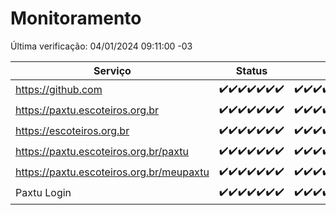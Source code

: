 # Monitoramento

Última verificação: 04/01/2024 09:11:00 -03

|Serviço|Status|Últimas 24h|
|---|---|---|
|https://github.com|<span title="2023-12-28: OK=24">✔️</span><span title="2023-12-29: OK=24">✔️</span><span title="2023-12-30: OK=24">✔️</span><span title="2023-12-31: OK=24">✔️</span><span title="2024-01-01: OK=24">✔️</span><span title="2024-01-02: OK=24">✔️</span><span title="2024-01-03: OK=12">✔️</span>|<span title="03/01/2024 09:11:00 -03 : 200">✔️</span><span title="03/01/2024 10:08:00 -03 : 200">✔️</span><span title="03/01/2024 11:05:00 -03 : 200">✔️</span><span title="03/01/2024 12:06:00 -03 : 200">✔️</span><span title="03/01/2024 13:08:00 -03 : 200">✔️</span><span title="03/01/2024 14:04:00 -03 : 200">✔️</span><span title="03/01/2024 15:08:00 -03 : 200">✔️</span><span title="03/01/2024 16:03:00 -03 : 200">✔️</span><span title="03/01/2024 17:07:00 -03 : 200">✔️</span><span title="03/01/2024 18:04:00 -03 : 200">✔️</span><span title="03/01/2024 19:05:00 -03 : 200">✔️</span><span title="03/01/2024 20:07:00 -03 : 200">✔️</span><span title="03/01/2024 21:31:00 -03 : 200">✔️</span><span title="03/01/2024 22:44:00 -03 : 200">✔️</span><span title="03/01/2024 23:19:00 -03 : 200">✔️</span><span title="04/01/2024 00:07:00 -03 : 200">✔️</span><span title="04/01/2024 01:07:00 -03 : 200">✔️</span><span title="04/01/2024 02:06:00 -03 : 200">✔️</span><span title="04/01/2024 03:08:00 -03 : 200">✔️</span><span title="04/01/2024 04:06:00 -03 : 200">✔️</span><span title="04/01/2024 05:08:00 -03 : 200">✔️</span><span title="04/01/2024 06:06:00 -03 : 200">✔️</span><span title="04/01/2024 07:06:00 -03 : 200">✔️</span><span title="04/01/2024 08:03:00 -03 : 200">✔️</span><span title="04/01/2024 09:11:00 -03 : 200">✔️</span>|
|https://paxtu.escoteiros.org.br|<span title="2023-12-28: OK=24">✔️</span><span title="2023-12-29: OK=24">✔️</span><span title="2023-12-30: OK=24">✔️</span><span title="2023-12-31: OK=24">✔️</span><span title="2024-01-01: OK=24">✔️</span><span title="2024-01-02: OK=24">✔️</span><span title="2024-01-03: OK=12">✔️</span>|<span title="03/01/2024 09:11:00 -03 : 200">✔️</span><span title="03/01/2024 10:08:00 -03 : 200">✔️</span><span title="03/01/2024 11:05:00 -03 : 200">✔️</span><span title="03/01/2024 12:06:00 -03 : 200">✔️</span><span title="03/01/2024 13:08:00 -03 : 200">✔️</span><span title="03/01/2024 14:04:00 -03 : 200">✔️</span><span title="03/01/2024 15:08:00 -03 : 200">✔️</span><span title="03/01/2024 16:03:00 -03 : 200">✔️</span><span title="03/01/2024 17:07:00 -03 : 200">✔️</span><span title="03/01/2024 18:04:00 -03 : 200">✔️</span><span title="03/01/2024 19:05:00 -03 : 200">✔️</span><span title="03/01/2024 20:07:00 -03 : 200">✔️</span><span title="03/01/2024 21:31:00 -03 : 200">✔️</span><span title="03/01/2024 22:44:00 -03 : 200">✔️</span><span title="03/01/2024 23:19:00 -03 : 200">✔️</span><span title="04/01/2024 00:07:00 -03 : 200">✔️</span><span title="04/01/2024 01:07:00 -03 : 200">✔️</span><span title="04/01/2024 02:06:00 -03 : 200">✔️</span><span title="04/01/2024 03:08:00 -03 : 200">✔️</span><span title="04/01/2024 04:06:00 -03 : 200">✔️</span><span title="04/01/2024 05:08:00 -03 : 200">✔️</span><span title="04/01/2024 06:06:00 -03 : 200">✔️</span><span title="04/01/2024 07:07:00 -03 : 200">✔️</span><span title="04/01/2024 08:03:00 -03 : 200">✔️</span><span title="04/01/2024 09:11:00 -03 : 200">✔️</span>|
|https://escoteiros.org.br|<span title="2023-12-28: OK=24">✔️</span><span title="2023-12-29: OK=24">✔️</span><span title="2023-12-30: OK=24">✔️</span><span title="2023-12-31: OK=24">✔️</span><span title="2024-01-01: OK=24">✔️</span><span title="2024-01-02: OK=24">✔️</span><span title="2024-01-03: OK=12">✔️</span>|<span title="03/01/2024 09:11:00 -03 : 200">✔️</span><span title="03/01/2024 10:08:00 -03 : 200">✔️</span><span title="03/01/2024 11:05:00 -03 : 200">✔️</span><span title="03/01/2024 12:06:00 -03 : 200">✔️</span><span title="03/01/2024 13:08:00 -03 : 200">✔️</span><span title="03/01/2024 14:04:00 -03 : 200">✔️</span><span title="03/01/2024 15:08:00 -03 : 200">✔️</span><span title="03/01/2024 16:03:00 -03 : 200">✔️</span><span title="03/01/2024 17:07:00 -03 : 200">✔️</span><span title="03/01/2024 18:04:00 -03 : 200">✔️</span><span title="03/01/2024 19:05:00 -03 : 200">✔️</span><span title="03/01/2024 20:07:00 -03 : 200">✔️</span><span title="03/01/2024 21:31:00 -03 : 200">✔️</span><span title="03/01/2024 22:44:00 -03 : 200">✔️</span><span title="03/01/2024 23:19:00 -03 : 200">✔️</span><span title="04/01/2024 00:07:00 -03 : 200">✔️</span><span title="04/01/2024 01:07:00 -03 : 200">✔️</span><span title="04/01/2024 02:06:00 -03 : 200">✔️</span><span title="04/01/2024 03:08:00 -03 : 200">✔️</span><span title="04/01/2024 04:06:00 -03 : 200">✔️</span><span title="04/01/2024 05:08:00 -03 : 200">✔️</span><span title="04/01/2024 06:06:00 -03 : 200">✔️</span><span title="04/01/2024 07:07:00 -03 : 200">✔️</span><span title="04/01/2024 08:03:00 -03 : 200">✔️</span><span title="04/01/2024 09:11:00 -03 : 200">✔️</span>|
|https://paxtu.escoteiros.org.br/paxtu|<span title="2023-12-28: OK=24">✔️</span><span title="2023-12-29: OK=24">✔️</span><span title="2023-12-30: OK=24">✔️</span><span title="2023-12-31: OK=24">✔️</span><span title="2024-01-01: OK=24">✔️</span><span title="2024-01-02: OK=24">✔️</span><span title="2024-01-03: OK=12">✔️</span>|<span title="03/01/2024 09:11:00 -03 : 200">✔️</span><span title="03/01/2024 10:08:00 -03 : 200">✔️</span><span title="03/01/2024 11:05:00 -03 : 200">✔️</span><span title="03/01/2024 12:06:00 -03 : 200">✔️</span><span title="03/01/2024 13:08:00 -03 : 200">✔️</span><span title="03/01/2024 14:05:00 -03 : 200">✔️</span><span title="03/01/2024 15:08:00 -03 : 200">✔️</span><span title="03/01/2024 16:03:00 -03 : 200">✔️</span><span title="03/01/2024 17:07:00 -03 : 200">✔️</span><span title="03/01/2024 18:04:00 -03 : 200">✔️</span><span title="03/01/2024 19:05:00 -03 : 200">✔️</span><span title="03/01/2024 20:07:00 -03 : 200">✔️</span><span title="03/01/2024 21:31:00 -03 : 200">✔️</span><span title="03/01/2024 22:44:00 -03 : 200">✔️</span><span title="03/01/2024 23:19:00 -03 : 200">✔️</span><span title="04/01/2024 00:07:00 -03 : 200">✔️</span><span title="04/01/2024 01:07:00 -03 : 200">✔️</span><span title="04/01/2024 02:06:00 -03 : 200">✔️</span><span title="04/01/2024 03:08:00 -03 : 200">✔️</span><span title="04/01/2024 04:06:00 -03 : 200">✔️</span><span title="04/01/2024 05:08:00 -03 : 200">✔️</span><span title="04/01/2024 06:06:00 -03 : 200">✔️</span><span title="04/01/2024 07:07:00 -03 : 200">✔️</span><span title="04/01/2024 08:03:00 -03 : 200">✔️</span><span title="04/01/2024 09:11:00 -03 : 200">✔️</span>|
|https://paxtu.escoteiros.org.br/meupaxtu|<span title="2023-12-28: OK=24">✔️</span><span title="2023-12-29: OK=24">✔️</span><span title="2023-12-30: OK=24">✔️</span><span title="2023-12-31: OK=24">✔️</span><span title="2024-01-01: OK=24">✔️</span><span title="2024-01-02: OK=24">✔️</span><span title="2024-01-03: OK=12">✔️</span>|<span title="03/01/2024 09:11:00 -03 : 200">✔️</span><span title="03/01/2024 10:08:00 -03 : 200">✔️</span><span title="03/01/2024 11:05:00 -03 : 200">✔️</span><span title="03/01/2024 12:06:00 -03 : 200">✔️</span><span title="03/01/2024 13:08:00 -03 : 200">✔️</span><span title="03/01/2024 14:05:00 -03 : 200">✔️</span><span title="03/01/2024 15:08:00 -03 : 200">✔️</span><span title="03/01/2024 16:03:00 -03 : 200">✔️</span><span title="03/01/2024 17:07:00 -03 : 200">✔️</span><span title="03/01/2024 18:04:00 -03 : 200">✔️</span><span title="03/01/2024 19:05:00 -03 : 200">✔️</span><span title="03/01/2024 20:07:00 -03 : 200">✔️</span><span title="03/01/2024 21:31:00 -03 : 200">✔️</span><span title="03/01/2024 22:44:00 -03 : 200">✔️</span><span title="03/01/2024 23:19:00 -03 : 200">✔️</span><span title="04/01/2024 00:07:00 -03 : 200">✔️</span><span title="04/01/2024 01:07:00 -03 : 200">✔️</span><span title="04/01/2024 02:06:00 -03 : 200">✔️</span><span title="04/01/2024 03:08:00 -03 : 200">✔️</span><span title="04/01/2024 04:06:00 -03 : 200">✔️</span><span title="04/01/2024 05:08:00 -03 : 200">✔️</span><span title="04/01/2024 06:06:00 -03 : 200">✔️</span><span title="04/01/2024 07:07:00 -03 : 200">✔️</span><span title="04/01/2024 08:03:00 -03 : 200">✔️</span><span title="04/01/2024 09:11:00 -03 : 200">✔️</span>|
|Paxtu Login|<span title="2023-12-28: OK=24">✔️</span><span title="2023-12-29: OK=24">✔️</span><span title="2023-12-30: OK=24">✔️</span><span title="2023-12-31: OK=24">✔️</span><span title="2024-01-01: OK=24">✔️</span><span title="2024-01-02: OK=24">✔️</span><span title="2024-01-03: OK=12">✔️</span>|<span title="03/01/2024 09:11:00 -03 : 200">✔️</span><span title="03/01/2024 10:08:00 -03 : 200">✔️</span><span title="03/01/2024 11:05:00 -03 : 200">✔️</span><span title="03/01/2024 12:06:00 -03 : 200">✔️</span><span title="03/01/2024 13:08:00 -03 : 200">✔️</span><span title="03/01/2024 14:05:00 -03 : 200">✔️</span><span title="03/01/2024 15:08:00 -03 : 200">✔️</span><span title="03/01/2024 16:03:00 -03 : 200">✔️</span><span title="03/01/2024 17:07:00 -03 : 200">✔️</span><span title="03/01/2024 18:04:00 -03 : 200">✔️</span><span title="03/01/2024 19:05:00 -03 : 200">✔️</span><span title="03/01/2024 20:07:00 -03 : 200">✔️</span><span title="03/01/2024 21:31:00 -03 : 200">✔️</span><span title="03/01/2024 22:44:00 -03 : 200">✔️</span><span title="03/01/2024 23:19:00 -03 : 200">✔️</span><span title="04/01/2024 00:07:00 -03 : 200">✔️</span><span title="04/01/2024 01:07:00 -03 : 200">✔️</span><span title="04/01/2024 02:06:00 -03 : 200">✔️</span><span title="04/01/2024 03:08:00 -03 : 200">✔️</span><span title="04/01/2024 04:06:00 -03 : 200">✔️</span><span title="04/01/2024 05:08:00 -03 : 200">✔️</span><span title="04/01/2024 06:06:00 -03 : 200">✔️</span><span title="04/01/2024 07:07:00 -03 : 200">✔️</span><span title="04/01/2024 08:03:00 -03 : 200">✔️</span><span title="04/01/2024 09:11:00 -03 : 200">✔️</span>|
